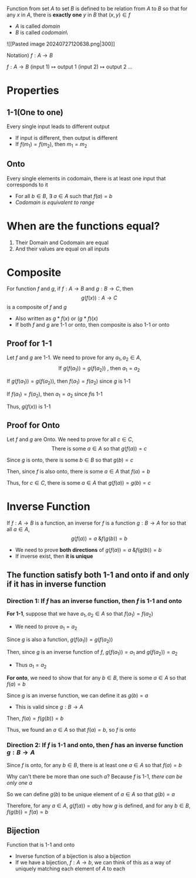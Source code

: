 Function from set $A$ to set $B$ is defined to be relation from $A$ to $B$ so that for any $x$ in $A$, there is **exactly one** $y$ in $B$ that $(x,y)\in f$
- $A$ is called *domain*
- $B$ is called *codomain*\

![[Pasted image 20240727120638.png|300]]

Notation)
$f:A\to B$

$f:A\to B$
   $\text{(input 1)}\longmapsto \text{output 1}$
   $\text{(input 2)}\longmapsto \text{output 2}$
   $\dots$

# Properties
## 1-1(One to one)
Every single input leads to different output
- If input is different, then output is different
- If $f(m_{1})=f(m_{2})$, then $m_{1}=m_{2}$

## Onto
Every single elements in codomain, there is at least one input that corresponds to it
- For all $b\in B$, $\exists \text{ }a\in A$ such that $f(a)=b$
- *Codomain is equivalent to range*

# When are the functions equal?
1. Their Domain and Codomain are equal
2. And their values are equal on all inputs

# Composite
For function $f$ and $g$, if $f: A\to B$ and $g:B\to C$, then
$$g(f(x)): A\to C$$
is a composite of $f$ and $g$
- Also written as $g*f(x) \text{ or } (g*f)(x)$
- If both $f$ and $g$ are 1-1 or onto, then composite is also 1-1 or onto

## Proof for 1-1
Let $f$ and $g$ are 1-1. We need to prove for any $a_{1}, a_{2}\in A$,
$$\text{If }g(f(a_{1}))=g(f(a_{2}))\text{ , then } a_{1}=a_{2}$$

If $g(f(a_{1}))=g(f(a_{2}))$, then $f(a_{1})=f(a_{2})$ since $g$ is 1-1

If $f(a_{1})=f(a_{2})$, then $a_{1}=a_{2}$ since $f$is 1-1

Thus, $g(f(x))$ is 1-1

## Proof for Onto
Let $f$ and $g$ are Onto. We need to prove for all $c\in C$, 
$$\text{There is some } a\in A \text{ so that } g(f(a))=c$$

Since $g$ is onto, there is some $b\in B$ so that $g(b)=c$ 

Then, since $f$ is also onto, there is some $a \in A$ that $f(a) = b$ 

Thus, for $c\in C$, there is some $a\in A$ that $g(f(a)) = g(b) = c$


# Inverse Function
If $f:A\to B$ is a function, an inverse for $f$ is a function $g:B\to A$ for so that all $a\in A$,
$$g(f(a))=a\text{ \& }f(g(b))=b$$
- We need to prove **both directions** of $g(f(a))=a\text{ \& }f(g(b))=b$
- If inverse exist, then **it is unique**

## The function satisfy both 1-1 and onto if and only if it has in inverse function
### Direction 1: If $f$ has an inverse function, then $f$ is 1-1 and onto

**For 1-1**, suppose that we have $a_{1}, a_{2}\in A$ so that $f(a_{1})=f(a_{2})$
- We need to prove $a_{1}=a_{2}$

Since $g$ is also a function, $g(f(a_{1}))=g(f(a_{2}))$

Then, since $g$ is an inverse function of $f$, $g(f(a_{1}))=a_{1}$ and $g(f(a_{2}))=a_{2}$
- Thus $a_{1}=a_{2}$

**For onto**, we need to show that for any $b\in B$, there is some $a\in A$ so that $f(a)=b$

Since $g$ is an inverse function, we can define it as $g(b)=a$
- This is valid since $g:B\to A$

Then, $f(a)=f(g(b))=b$

Thus, we found an $a\in A$ so that $f(a)=b$, so $f$ is onto

### Direction 2: If $f$ is 1-1 and onto, then $f$ has an inverse function $g:B\to A$
Since $f$ is onto, for any $b\in B$, there is at least one $a\in A$ so that $f(a)=b$

Why can't there be more than one such $a$? Because $f$ is 1-1, *there can be only one* $a$

So we can define $g(b)$ to be unique element of $a\in A$ so that $g(b)=a$

Therefore, for any $a\in A$, $g(f(a))=a$by how $g$ is defined, and for any $b\in B$, $f(g(b))=f(a)=b$

## Bijection
Function that is 1-1 and onto
- Inverse function of a bijection is also a bijection
- If we have a bijection, $f:A\to b$, we can think of this as a way of uniquely matching each element of $A$ to each 
